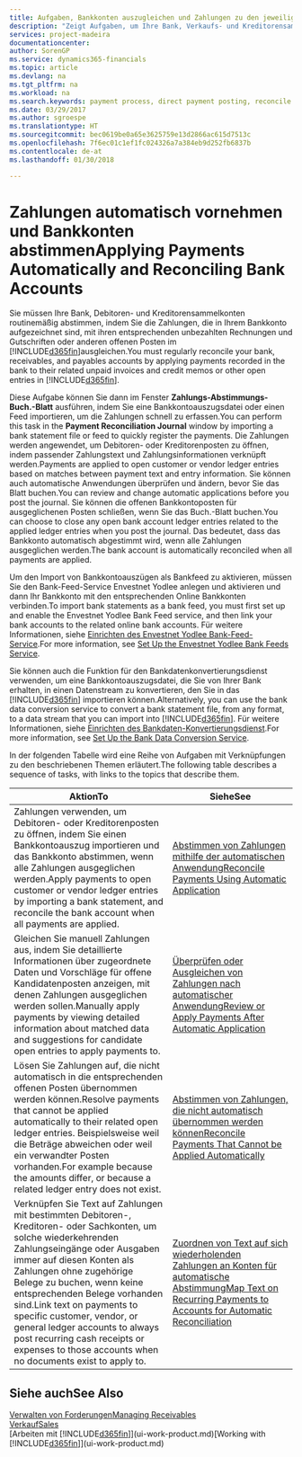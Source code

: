 ```yaml
---
title: Aufgaben, Bankkonten auszugleichen und Zahlungen zu den jeweiligen Posten anzuwenden | Microsoft Docs
description: "Zeigt Aufgaben, um Ihre Bank, Verkaufs- und Kreditorensammelkonte, Beitragszahlungseingänge oder Kosten auszugleichen und gleicht Zahlungen automatisch aus."
services: project-madeira
documentationcenter: 
author: SorenGP
ms.service: dynamics365-financials
ms.topic: article
ms.devlang: na
ms.tgt_pltfrm: na
ms.workload: na
ms.search.keywords: payment process, direct payment posting, reconcile payment, expenses, cash receipts
ms.date: 03/29/2017
ms.author: sgroespe
ms.translationtype: HT
ms.sourcegitcommit: bec0619be0a65e3625759e13d2866ac615d7513c
ms.openlocfilehash: 7f6ec01c1ef1fc024326a7a384eb9d252fb6837b
ms.contentlocale: de-at
ms.lasthandoff: 01/30/2018

---
```

# <a name="applying-payments-automatically-and-reconciling-bank-accounts"></a><span data-ttu-id="0de29-103">Zahlungen automatisch vornehmen und Bankkonten abstimmen</span><span class="sxs-lookup"><span data-stu-id="0de29-103">Applying Payments Automatically and Reconciling Bank Accounts</span></span>
<span data-ttu-id="0de29-104">Sie müssen Ihre Bank, Debitoren- und Kreditorensammelkonten routinemäßig abstimmen, indem Sie die Zahlungen, die in Ihrem Bankkonto aufgezeichnet sind, mit ihren entsprechenden unbezahlten Rechnungen und Gutschriften oder anderen offenen Posten im [!INCLUDE[d365fin](includes/d365fin_long_md.md)]ausgleichen.</span><span class="sxs-lookup"><span data-stu-id="0de29-104">You must regularly reconcile your bank, receivables, and payables accounts by applying payments recorded in the bank to their related unpaid invoices and credit memos or other open entries in [!INCLUDE[d365fin](includes/d365fin_long_md.md)].</span></span>  

<span data-ttu-id="0de29-105">Diese Aufgabe können Sie dann im Fenster **Zahlungs-Abstimmungs-Buch.-Blatt** ausführen, indem Sie eine Bankkontoauszugsdatei oder einen Feed importieren, um die Zahlungen schnell zu erfassen.</span><span class="sxs-lookup"><span data-stu-id="0de29-105">You can perform this task in the **Payment Reconciliation Journal** window by importing a bank statement file or feed to quickly register the payments.</span></span> <span data-ttu-id="0de29-106">Die Zahlungen werden angewendet, um Debitoren- oder Kreditorenposten zu öffnen, indem passender Zahlungstext und Zahlungsinformationen verknüpft werden.</span><span class="sxs-lookup"><span data-stu-id="0de29-106">Payments are applied to open customer or vendor ledger entries based on matches between payment text and entry information.</span></span> <span data-ttu-id="0de29-107">Sie können auch automatische Anwendungen überprüfen und ändern, bevor Sie das Blatt buchen.</span><span class="sxs-lookup"><span data-stu-id="0de29-107">You can review and change automatic applications before you post the journal.</span></span> <span data-ttu-id="0de29-108">Sie können die offenen Bankkontoposten für ausgeglichenen Posten schließen, wenn Sie das Buch.-Blatt buchen.</span><span class="sxs-lookup"><span data-stu-id="0de29-108">You can choose to close any open bank account ledger entries related to the applied ledger entries when you post the journal.</span></span> <span data-ttu-id="0de29-109">Das bedeutet, dass das Bankkonto automatisch abgestimmt wird, wenn alle Zahlungen ausgeglichen werden.</span><span class="sxs-lookup"><span data-stu-id="0de29-109">The bank account is automatically reconciled when all payments are applied.</span></span>  

<span data-ttu-id="0de29-110">Um den Import von Bankkontoauszügen als Bankfeed zu aktivieren, müssen Sie den Bank-Feed-Service Envestnet Yodlee anlegen und aktivieren und dann Ihr Bankkonto mit den entsprechenden Online Bankkonten verbinden.</span><span class="sxs-lookup"><span data-stu-id="0de29-110">To import bank statements as a bank feed, you must first set up and enable the Envestnet Yodlee Bank Feed service, and then link your bank accounts to the related online bank accounts.</span></span> <span data-ttu-id="0de29-111">Für weitere Informationen, siehe [Einrichten des Envestnet Yodlee Bank-Feed-Service](bank-how-setup-bank-statement-service.md).</span><span class="sxs-lookup"><span data-stu-id="0de29-111">For more information, see [Set Up the Envestnet Yodlee Bank Feeds Service](bank-how-setup-bank-statement-service.md).</span></span>  

<span data-ttu-id="0de29-112">Sie können auch die Funktion für den Bankdatenkonvertierungsdienst verwenden, um eine Bankkontoauszugsdatei, die Sie von Ihrer Bank erhalten, in einen Datenstream zu konvertieren, den Sie in das [!INCLUDE[d365fin](includes/d365fin_long_md.md)]  importieren können.</span><span class="sxs-lookup"><span data-stu-id="0de29-112">Alternatively, you can use the bank data conversion service to convert a bank statement file, from any format, to a data stream that you can import into [!INCLUDE[d365fin](includes/d365fin_long_md.md)].</span></span> <span data-ttu-id="0de29-113">Für weitere Informationen, siehe [Einrichten des Bankdaten-Konvertierungsdienst](bank-how-setup-bank-data-conversion-service.md).</span><span class="sxs-lookup"><span data-stu-id="0de29-113">For more information, see [Set Up the Bank Data Conversion Service](bank-how-setup-bank-data-conversion-service.md).</span></span>  

<span data-ttu-id="0de29-114">In der folgenden Tabelle wird eine Reihe von Aufgaben mit Verknüpfungen zu den beschriebenen Themen erläutert.</span><span class="sxs-lookup"><span data-stu-id="0de29-114">The following table describes a sequence of tasks, with links to the topics that describe them.</span></span>  

| <span data-ttu-id="0de29-115">Aktion</span><span class="sxs-lookup"><span data-stu-id="0de29-115">To</span></span> | <span data-ttu-id="0de29-116">Siehe</span><span class="sxs-lookup"><span data-stu-id="0de29-116">See</span></span> |
| --- | --- |
| <span data-ttu-id="0de29-117">Zahlungen verwenden, um Debitoren- oder Kreditorenposten zu öffnen, indem Sie einen Bankkontoauszug importieren und das Bankkonto abstimmen, wenn alle Zahlungen ausgeglichen werden.</span><span class="sxs-lookup"><span data-stu-id="0de29-117">Apply payments to open customer or vendor ledger entries by importing a bank statement, and reconcile the bank account when all payments are applied.</span></span> |[<span data-ttu-id="0de29-118">Abstimmen von Zahlungen mithilfe der automatischen Anwendung</span><span class="sxs-lookup"><span data-stu-id="0de29-118">Reconcile Payments Using Automatic Application</span></span>](receivables-how-reconcile-payments-auto-application.md) |
| <span data-ttu-id="0de29-119">Gleichen Sie manuell Zahlungen aus, indem Sie detaillierte Informationen über zugeordnete Daten und Vorschläge für offene Kandidatenposten anzeigen, mit denen Zahlungen ausgeglichen werden sollen.</span><span class="sxs-lookup"><span data-stu-id="0de29-119">Manually apply payments by viewing detailed information about matched data and suggestions for candidate open entries to apply payments to.</span></span> |[<span data-ttu-id="0de29-120">Überprüfen oder Ausgleichen von Zahlungen nach automatischer Anwendung</span><span class="sxs-lookup"><span data-stu-id="0de29-120">Review or Apply Payments After Automatic Application</span></span>](receivables-how-review-apply-payments-auto-application.md) |
| <span data-ttu-id="0de29-121">Lösen Sie Zahlungen auf, die nicht automatisch in die entsprechenden offenen Posten übernommen werden können.</span><span class="sxs-lookup"><span data-stu-id="0de29-121">Resolve payments that cannot be applied automatically to their related open ledger entries.</span></span> <span data-ttu-id="0de29-122">Beispielsweise weil die Beträge abweichen oder weil ein verwandter Posten vorhanden.</span><span class="sxs-lookup"><span data-stu-id="0de29-122">For example because the amounts differ, or because a related ledger entry does not exist.</span></span> |[<span data-ttu-id="0de29-123">Abstimmen von Zahlungen, die nicht automatisch übernommen werden können</span><span class="sxs-lookup"><span data-stu-id="0de29-123">Reconcile Payments That Cannot be Applied Automatically</span></span>](receivables-how-reconcile-payments-cannot-apply-auto.md) |
| <span data-ttu-id="0de29-124">Verknüpfen Sie Text auf Zahlungen mit bestimmten Debitoren-, Kreditoren- oder Sachkonten, um solche wiederkehrenden Zahlungseingänge oder Ausgaben immer auf diesen Konten als Zahlungen ohne zugehörige Belege zu buchen, wenn keine entsprechenden Belege vorhanden sind.</span><span class="sxs-lookup"><span data-stu-id="0de29-124">Link text on payments to specific customer, vendor, or general ledger accounts to always post recurring cash receipts or expenses to those accounts when no documents exist to apply to.</span></span> |[<span data-ttu-id="0de29-125">Zuordnen von Text auf sich wiederholenden Zahlungen an Konten für automatische Abstimmung</span><span class="sxs-lookup"><span data-stu-id="0de29-125">Map Text on Recurring Payments to Accounts for Automatic Reconciliation</span></span>](receivables-how-map-text-recurring-payments-accounts-auto-reconcilliation.md) |

## <a name="see-also"></a><span data-ttu-id="0de29-126">Siehe auch</span><span class="sxs-lookup"><span data-stu-id="0de29-126">See Also</span></span>
[<span data-ttu-id="0de29-127">Verwalten von Forderungen</span><span class="sxs-lookup"><span data-stu-id="0de29-127">Managing Receivables</span></span>](receivables-manage-receivables.md)  
[<span data-ttu-id="0de29-128">Verkauf</span><span class="sxs-lookup"><span data-stu-id="0de29-128">Sales</span></span>](sales-manage-sales.md)  
<span data-ttu-id="0de29-129">[Arbeiten mit [!INCLUDE[d365fin](includes/d365fin_md.md)]](ui-work-product.md)</span><span class="sxs-lookup"><span data-stu-id="0de29-129">[Working with [!INCLUDE[d365fin](includes/d365fin_md.md)]](ui-work-product.md)</span></span>

